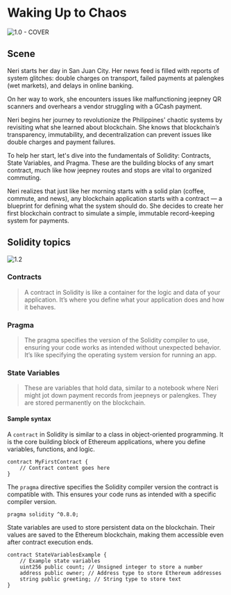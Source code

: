 # Waking Up to Chaos

![1.0 - COVER](https://blockskwela.s3.ap-southeast-1.amazonaws.com/courses/contracts/ch_01_basic_solidity/le_01_waking_up_to_chaos/1.0%20-%20COVER.png)

## Scene

Neri starts her day in San Juan City. Her news feed is filled with reports of system glitches: double charges on transport, failed payments at palengkes (wet markets), and delays in online banking.

On her way to work, she encounters issues like malfunctioning jeepney QR scanners and overhears a vendor struggling with a GCash payment.

Neri begins her journey to revolutionize the Philippines' chaotic systems by revisiting what she learned about blockchain. She knows that blockchain’s transparency, immutability, and decentralization can prevent issues like double charges and payment failures.

To help her start, let's dive into the fundamentals of Solidity: Contracts, State Variables, and Pragma. These are the building blocks of any smart contract, much like how jeepney routes and stops are vital to organized commuting.

Neri realizes that just like her morning starts with a solid plan (coffee, commute, and news), any blockchain application starts with a contract — a blueprint for defining what the system should do. She decides to create her first blockchain contract to simulate a simple, immutable record-keeping system for payments.

## Solidity topics

![1.2](https://blockskwela.s3.ap-southeast-1.amazonaws.com/courses/contracts/ch_01_basic_solidity/le_01_waking_up_to_chaos/1.1.png)

### Contracts

> A contract in Solidity is like a container for the logic and data of your application. It’s where you define what your application does and how it behaves.

### Pragma

> The pragma specifies the version of the Solidity compiler to use, ensuring your code works as intended without unexpected behavior. It’s like specifying the operating system version for running an app.

### State Variables

> These are variables that hold data, similar to a notebook where Neri might jot down payment records from jeepneys or palengkes. They are stored permanently on the blockchain.

#### Sample syntax

A `contract` in Solidity is similar to a class in object-oriented programming. It is the core building block of Ethereum applications, where you define variables, functions, and logic.

```solidity
contract MyFirstContract {
    // Contract content goes here
}
```

The `pragma` directive specifies the Solidity compiler version the contract is compatible with. This ensures your code runs as intended with a specific compiler version.

```solidity
pragma solidity ^0.8.0;
```

State variables are used to store persistent data on the blockchain. Their values are saved to the Ethereum blockchain, making them accessible even after contract execution ends.

```solidity
contract StateVariablesExample {
    // Example state variables
    uint256 public count; // Unsigned integer to store a number
    address public owner; // Address type to store Ethereum addresses
    string public greeting; // String type to store text
}
```
